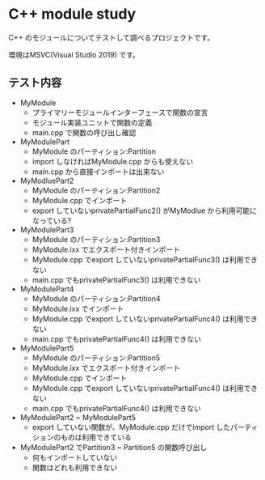 C++ module study
====================

C++ のモジュールについてテストして調べるプロジェクトです。

環境はMSVC(Visual Studio 2019) です。

テスト内容
--------------------

- MyModule
  - プライマリーモジュールインターフェースで関数の宣言
  - モジュール実装ユニットで関数の定義
  - main.cpp で関数の呼び出し確認
- MyModulePart
  - MyModule のパーティション:Partition
  - import しなければMyModule.cpp からも使えない
  - main.cpp から直接インポートは出来ない
- MyModluePart2
  - MyModule のパーティション:Partition2
  - MyModule.cpp でインポート
  - export していないprivatePartialFunc2() がMyModlue から利用可能になっている?
- MyModulePart3
  - MyModule のパーティション:Partition3
  - MyModule.ixx でエクスポート付きインポート
  - MyModule.cpp でexport していないprivatePartialFunc3() は利用できない
  - main.cpp でもprivatePartialFunc3() は利用できない
- MyModulePart4
  - MyModule のパーティション:Partition4
  - MyModule.ixx でインポート
  - MyModule.cpp でexport していないprivatePartialFunc4() は利用できない
  - main.cpp でもprivatePartialFunc4() は利用できない
- MyModulePart5
  - MyModule のパーティション:Partition5
  - MyModule.ixx でエクスポート付きインポート
  - MyModule.cpp でインポート
  - MyModule.cpp でexport していないprivatePartialFunc4() は利用できない
  - main.cpp でもprivatePartialFunc4() は利用できない
- MyModulePart2 ~ MyModulePart5
  - export していない関数が、MyModule.cpp だけでimport したパーティションのものは利用できている
- MyModulePart2 でPartition3 ~ Partition5 の関数呼び出し
  - 何もインポートしていない
  - 関数はどれも利用できない
